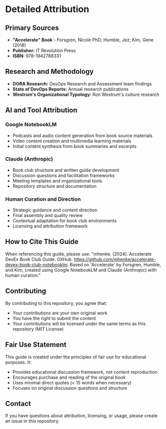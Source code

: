 # Detailed Attribution

## Primary Sources
- **"Accelerate" Book** - Forsgren, Nicole PhD; Humble, Jez; Kim, Gene (2018)
- **Publisher:** IT Revolution Press
- **ISBN:** 978-1942788331

## Research and Methodology
- **DORA Research:** DevOps Research and Assessment team findings
- **State of DevOps Reports:** Annual research publications
- **Westrum's Organizational Typology:** Ron Westrum's culture research

## AI and Tool Attribution

### Google NotebookLM
- Podcasts and audio content generation from book source materials
- Video content creation and multimedia learning materials
- Initial content synthesis from book summaries and excerpts

### Claude (Anthropic)
- Book club structure and written guide development
- Discussion questions and facilitation frameworks
- Meeting templates and organizational tools
- Repository structure and documentation

### Human Curation and Direction
- Strategic guidance and content direction
- Final assembly and quality review
- Contextual adaptation for book club environments
- Licensing and attribution framework

## How to Cite This Guide
When referencing this guide, please use:
"mhenke. (2024). Accelerate DevEx Book Club Guide. GitHub. https://github.com/mhenke/accelerate-devex-book-club-notebooklm. Based on 'Accelerate' by Forsgren, Humble, and Kim, created using Google NotebookLM and Claude (Anthropic) with human curation."

## Contributing
By contributing to this repository, you agree that:
- Your contributions are your own original work
- You have the right to submit the content
- Your contributions will be licensed under the same terms as this repository (MIT License)

## Fair Use Statement
This guide is created under the principles of fair use for educational purposes. It:
- Provides educational discussion framework, not content reproduction
- Encourages purchase and reading of the original book
- Uses minimal direct quotes (< 15 words when necessary)
- Focuses on original discussion questions and structure

## Contact
If you have questions about attribution, licensing, or usage, please create an issue in this repository.